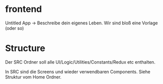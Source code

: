 # frontend

Untitled App -> Beschreibe dein eigenes Leben. Wir sind bloß eine Vorlage (oder so)

# Structure

Der SRC Ordner soll alle UI/Logic/Utilities/Constants/Redux etc enthalten.

In SRC sind die Screens und wieder verwendbaren Components. Siehe Struktur vom Home Ordner.